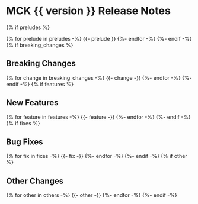 # MCK {{ version }} Release Notes
{% if preludes %}

{% for prelude in preludes -%}
{{- prelude }}
{%- endfor -%}
{%- endif -%}
{% if breaking_changes %}
## Breaking Changes

{% for change in breaking_changes -%}
{{- change -}}
{%- endfor -%}
{%- endif -%}
{% if features %}
## New Features

{% for feature in features -%}
{{- feature -}}
{%- endfor -%}
{%- endif -%}
{% if fixes %}
## Bug Fixes

{% for fix in fixes -%}
{{- fix -}}
{%- endfor -%}
{%- endif -%}
{% if other %}
## Other Changes

{% for other in others -%}
{{- other -}}
{%- endfor -%}
{%- endif -%}
